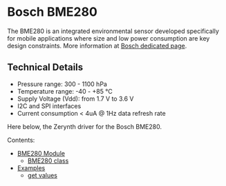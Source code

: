 # Bosch BME280

The BME280 is an integrated environmental sensor developed specifically for mobile applications where size and
low power consumption are key design constraints.
More information at [Bosch dedicated page](https://www.bosch-sensortec.com/bst/products/all_products/bme280).

## Technical Details


* Pressure range: 300 - 1100 hPa
* Temperature range: -40 - +85 °C
* Supply Voltage (Vdd): from 1.7 V to 3.6 V
* I2C and SPI interfaces
* Current consumption < 4uA @ 1Hz data refresh rate

Here below, the Zerynth driver for the Bosch BME280.

Contents:

* [BME280 Module](https://docs.zerynth.com/latest/official/lib.bosch.bme280/docs/official_lib.bosch.bme280_bme280.html)
   * [BME280 class](https://docs.zerynth.com/latest/official/lib.bosch.bme280/docs/official_lib.bosch.bme280_bme280.html#bme280-class)
* [Examples](https://docs.zerynth.com/latest/official/lib.bosch.bme280/examples/examples.html)
	* [get values](https://docs.zerynth.com/latest/official/lib.bosch.bme280/examples/examples.html#get-values)

<!--stackedit_data:
eyJoaXN0b3J5IjpbOTExMjE3NjIyXX0=
-->
